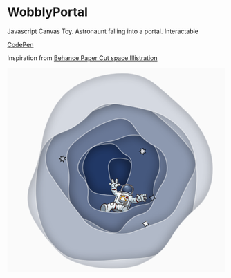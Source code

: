 # WobblyPortal

Javascript Canvas Toy. Astronaunt falling into a portal. Interactable

[CodePen](https://codepen.io/Dakine135/full/GREZQao)

Inspiration from [Behance Paper Cut space Illistration](https://www.behance.net/gallery/106842531/Paper-Cut-space)

![Screenshot](https://raw.githubusercontent.com/Dakine135/WobblyPortal/main/WobblyScreenshot.PNG)
